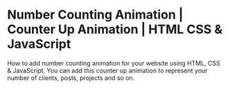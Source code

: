 # Number Counting Animation | Counter Up Animation | HTML CSS & JavaScript

How to add number counting animation for your website using HTML, CSS &amp; JavaScript. You can add this counter up animation to represent your number of clients, posts, projects and so on.

